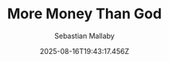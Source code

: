---
title: "More Money Than God"
date: "2025-08-16T19:43:17.456Z"
author: "Sebastian Mallaby"
read_year: "NO"
recommendation: '3'
url: /bookshelf/more-money-than-god
---